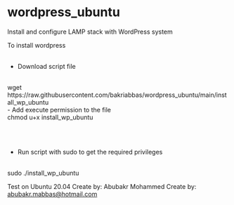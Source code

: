# wordpress_ubuntu
Install and configure LAMP stack with WordPress system

To install wordpress
<br><br>
- Download script file
<br>
wget https://raw.githubusercontent.com/bakriabbas/wordpress_ubuntu/main/install_wp_ubuntu

<br>
- Add execute permission to the file
<br>
chmod u+x install_wp_ubuntu

<br><br>
- Run script with sudo to get the required privileges
<br>
sudo ./install_wp_ubuntu

Test on Ubuntu 20.04
Create by: Abubakr Mohammed
Create by: abubakr.mabbas@hotmail.com
